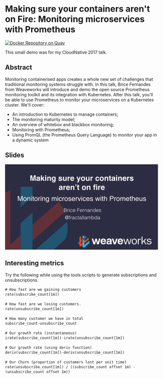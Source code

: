 # Making sure your containers aren't on Fire: Monitoring microservices with Prometheus

[![Docker Repository on Quay](https://quay.io/repository/brice/metrics-demo/status "Docker Repository on Quay")](https://quay.io/repository/brice/metrics-demo)

This small demo was for my CloudNative 2017 talk.

## Abstract

Monitoring containerised apps creates a whole new set of challenges that traditional monitoring systems struggle with. In this talk, Brice Fernandes from Weaveworks will introduce and demo the open source Prometheus monitoring toolkit and its integration with Kubernetes. After this talk, you'll be able to use Prometheus to monitor your microservices on a Kubernetes cluster. We'll cover: 
- An introduction to Kubernetes to manage containers; 
- The monitoring maturity model; 
- An overview of whitebox and blackbox monitoring; 
- Monitoring with Prometheus; 
- Using PromQL (the Prometheus Query Language) to monitor your app in a dynamic system

## Slides

[![Image of slideshow](resources/slidepic.png)](https://www.slideshare.net/fractallambda/monitoring-kubernetes-with-prometheus-80179046)

## Interesting metrics
Try the following while using the tools scripts to generate subscriptions and unsubscriptions.

```
# How fast are we gaining customers
rate(subscribe_count[1m])

# How fast are we losing customers.
rate(unsubscribe_count[1m])

# How many customer we have in total
subscribe_count-unsubscribe_count

# Our growth rate (instantaneous)
irate(subscribe_count[1m])-irate(unsubscribe_count[1m])

# Our growth rate (using deriv function)
deriv(subscribe_count[1m])-deriv(unsubscribe_count[1m])

# Our Churn (proportion of customers lost per unit time)
rate(unsubscribe_count[1m]) / ((subscribe_count offset 1m) - (unsubscribe_count offset 1m))
```

